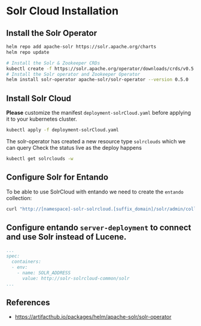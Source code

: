 # Solr Cloud Installation

## Install the Solr Operator

```bash
helm repo add apache-solr https://solr.apache.org/charts
helm repo update

# Install the Solr & Zookeeper CRDs
kubectl create -f https://solr.apache.org/operator/downloads/crds/v0.5.0/all-with-dependencies.yaml
# Install the Solr operator and Zookeeper Operator
helm install solr-operator apache-solr/solr-operator --version 0.5.0
```
## Install Solr Cloud

**Please** customize the manifest `deployment-solrCloud.yaml` before applying it to your kubernetes cluster.

```bash
kubectl apply -f deployment-solrCloud.yaml
```

The solr-operator has created a new resource type `solrclouds` which we can query
Check the status live as the deploy happens

```bash
kubectl get solrclouds -w
```

## Configure Solr for Entando

To be able to use SolrCloud with entando we need to create the `entando` collection:

```bash
curl "http://[namespace]-solr-solrcloud.[suffix_domain]/solr/admin/collections?action=CREATE&name=entando&numShards=1&replicationFactor=3&maxShardsPerNode=2&collection.configName=_default"
```

## Configure entando `server-deployment` to connect and use Solr instead of Lucene.

```yaml
...
spec:
  containers:
  - env:
    - name: SOLR_ADDRESS
      value: http://solr-solrcloud-common/solr
...
```


## References

- https://artifacthub.io/packages/helm/apache-solr/solr-operator